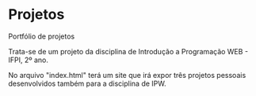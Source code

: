 # Projetos
Portfólio de projetos

Trata-se de um projeto da disciplina de Introdução a Programação WEB - IFPI, 2º ano.

No arquivo "index.html" terá um site que irá expor três projetos pessoais desenvolvidos também para a disciplina de IPW.


